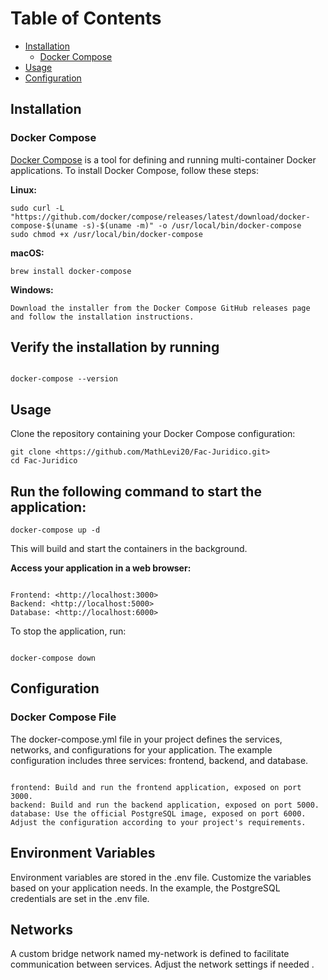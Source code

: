 # Table of Contents

- [Installation](#installation)
  - [Docker Compose](#docker-compose)
- [Usage](#usage)
- [Configuration](#configuration)

## Installation

### Docker Compose

[Docker Compose](https://docs.docker.com/compose/) is a tool for defining and running multi-container Docker applications. To install Docker Compose, follow these steps:

**Linux:**

```
sudo curl -L "https://github.com/docker/compose/releases/latest/download/docker-compose-$(uname -s)-$(uname -m)" -o /usr/local/bin/docker-compose
sudo chmod +x /usr/local/bin/docker-compose
```

**macOS:**

```
brew install docker-compose
```

**Windows:**

```
Download the installer from the Docker Compose GitHub releases page and follow the installation instructions.
```

## Verify the installation by running

```

docker-compose --version
```

## Usage
Clone the repository containing your Docker Compose configuration:

```
git clone <https://github.com/MathLevi20/Fac-Juridico.git>
cd Fac-Juridico
```

## Run the following command to start the application:

```
docker-compose up -d
```

This will build and start the containers in the background.

**Access your application in a web browser:**
```

Frontend: <http://localhost:3000>
Backend: <http://localhost:5000>
Database: <http://localhost:6000>
```

To stop the application, run:
```

docker-compose down

```

## Configuration

### Docker Compose File

The docker-compose.yml file in your project defines the services, networks, and configurations for your application. The example configuration includes three services: frontend, backend, and database.
```

frontend: Build and run the frontend application, exposed on port 3000.
backend: Build and run the backend application, exposed on port 5000.
database: Use the official PostgreSQL image, exposed on port 6000.
Adjust the configuration according to your project's requirements.
```

## Environment Variables

Environment variables are stored in the .env file. Customize the variables based on your application needs. In the example, the PostgreSQL credentials are set in the .env file.

## Networks

A custom bridge network named my-network is defined to facilitate communication between services. Adjust the network settings if needed .
